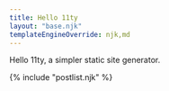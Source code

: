 ```yaml
---
title: Hello 11ty
layout: "base.njk"
templateEngineOverride: njk,md
---
```


Hello 11ty, a simpler static site generator.


{% include "postlist.njk" %}
